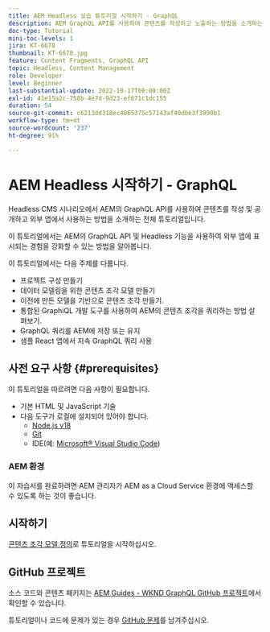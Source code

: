 ```yaml
---
title: AEM Headless 실습 튜토리얼 시작하기 - GraphQL
description: AEM GraphQL API를 사용하여 콘텐츠를 작성하고 노출하는 방법을 소개하는 전체 튜토리얼입니다.
doc-type: Tutorial
mini-toc-levels: 1
jira: KT-6678
thumbnail: KT-6678.jpg
feature: Content Fragments, GraphQL API
topic: Headless, Content Management
role: Developer
level: Beginner
last-substantial-update: 2022-10-17T00:00:00Z
exl-id: 41e15a2c-758b-4e7d-9d23-ef671c1dc155
duration: 54
source-git-commit: c6213dd318ec4865375c57143af40dbe3f3990b1
workflow-type: tm+mt
source-wordcount: '237'
ht-degree: 91%

---
```


# AEM Headless 시작하기 - GraphQL

Headless CMS 시나리오에서 AEM의 GraphQL API를 사용하여 콘텐츠를 작성 및 공개하고 외부 앱에서 사용하는 방법을 소개하는 전체 튜토리얼입니다.

이 튜토리얼에서는 AEM의 GraphQL API 및 Headless 기능을 사용하여 외부 앱에 표시되는 경험을 강화할 수 있는 방법을 알아봅니다.

이 튜토리얼에서는 다음 주제를 다룹니다.

* 프로젝트 구성 만들기
* 데이터 모델링을 위한 콘텐츠 조각 모델 만들기
* 이전에 만든 모델을 기반으로 콘텐츠 조각 만들기.
* 통합된 GraphiQL 개발 도구를 사용하여 AEM의 콘텐츠 조각을 쿼리하는 방법 살펴보기.
* GraphQL 쿼리를 AEM에 저장 또는 유지
* 샘플 React 앱에서 지속 GraphQL 쿼리 사용

## 사전 요구 사항 {#prerequisites}

이 튜토리얼을 따르려면 다음 사항이 필요합니다.

* 기본 HTML 및 JavaScript 기술
* 다음 도구가 로컬에 설치되어 있어야 합니다.
   * [Node.js v18](https://nodejs.org/)
   * [Git](https://git-scm.com/)
   * IDE(예: [Microsoft® Visual Studio Code](https://code.visualstudio.com/))

### AEM 환경

이 자습서를 완료하려면 AEM 관리자가 AEM as a Cloud Service 환경에 액세스할 수 있도록 하는 것이 좋습니다.

## 시작하기

[콘텐츠 조각 모델 정의](content-fragment-models.md)로 튜토리얼을 시작하십시오.

## GitHub 프로젝트

소스 코드와 콘텐츠 패키지는 [AEM Guides - WKND GraphQL GitHub 프로젝트](https://github.com/adobe/aem-guides-wknd-graphql)에서 확인할 수 있습니다.

튜토리얼이나 코드에 문제가 있는 경우 [GitHub 문제](https://github.com/adobe/aem-guides-wknd-graphql/issues)를 남겨주십시오.
